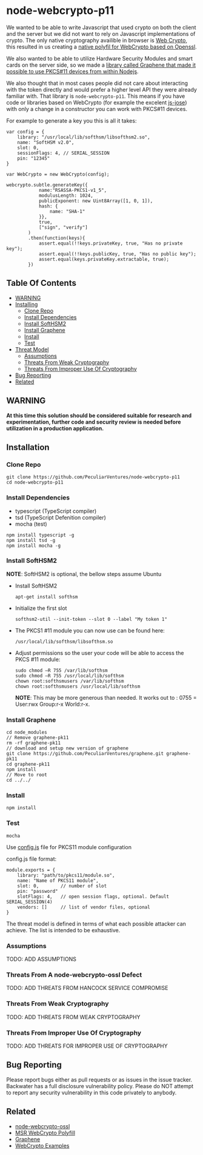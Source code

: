 # node-webcrypto-p11

We wanted to be able to write Javascript that used crypto on both the client and the server but we did not want to rely on Javascript implementations of crypto. The only native cryptography availible in browser is [Web Crypto](caniuse.com/#search=cryptography), this resulted in us creating a [native polyfil for WebCrypto based on Openssl](https://github.com/PeculiarVentures/node-webcrypto-ossl).

We also wanted to be able to utilize Hardware Security Modules and smart cards on the server side, so we made a [library called Graphene that made it possible to use PKCS#11 devices from within Nodejs](https://github.com/PeculiarVentures/graphene). 

We also thought that in most cases people did not care about interacting with the token directly and would prefer a higher level API they were already familiar with. That library is `node-webcrypto-p11`. This means if you have code or libraries based on WebCrypto (for example the excelent [js-jose](https://github.com/square/js-jose)) with only a change in a constructor you can work with PKCS#11 devices.

For example to generate a key you this is all it takes:

```
var config = {
    library: "/usr/local/lib/softhsm/libsofthsm2.so",
    name: "SoftHSM v2.0",
    slot: 0,
    sessionFlags: 4, // SERIAL_SESSION
    pin: "12345"
}

var WebCrypto = new WebCrypto(config);

webcrypto.subtle.generateKey({
            name:"RSASSA-PKCS1-v1_5",
            modulusLength: 1024,
            publicExponent: new Uint8Array([1, 0, 1]), 
            hash: {
                name: "SHA-1"
            }}, 
            true, 
            ["sign", "verify"]
        )
        .then(function(keys){
            assert.equal(!!keys.privateKey, true, "Has no private key");
            assert.equal(!!keys.publicKey, true, "Has no public key");
            assert.equal(keys.privateKey.extractable, true);
        })
```

## Table Of Contents

* [WARNING](#warning)
* [Installing](#installing)
  * [Clone Repo](#clone-repo)
  * [Install Dependencies](#install-dependencies)
  * [Install SoftHSM2](#install-softhsm2)
  * [Install Graphene](#install-graphene)
  * [Install](#install)
  * [Test](#test)
* [Threat Model](#threat-model)
  * [Assumptions](#assumptions)
  * [Threats From Weak Cryptography](#threats-from-weak-cryptography)
  * [Threats From Improper Use Of Cryptography](#threats-from-improper-use-of-cryptography)
* [Bug Reporting](#bug-reporting)
* [Related](#related)

## WARNING

**At this time this solution should be considered suitable for research and experimentation, further code and security review is needed before utilization in a production application.**

## Installation

### Clone Repo

```
git clone https://github.com/PeculiarVentures/node-webcrypto-p11
cd node-webcrypto-p11
```

### Install Dependencies
- typescript (TypeScript compiler)
- tsd (TypeScript Defenition compiler)
- mocha (test)

```
npm install typescript -g
npm install tsd -g
npm install mocha -g
```

### Install SoftHSM2

**NOTE**: SoftHSM2 is optional, the bellow steps assume Ubuntu

* Install SoftHSM2

    `apt-get install softhsm`

* Initialize the first slot

    `softhsm2-util --init-token --slot 0 --label "My token 1"`

* The PKCS1 #11 module you can now use can be found here:

  `/usr/local/lib/softhsm/libsofthsm.so`
  
* Adjust permissions so the user your code will be able to access the PKCS #11 module:

  ```
  sudo chmod –R 755 /var/lib/softhsm
  sudo chmod –R 755 /usr/local/lib/softhsm
  chown root:softhsmusers /var/lib/softhsm
  chown root:softhsmusers /usr/local/lib/softhsm
  ```
 
  **NOTE**: This may be more generous than needed. It works out to : 0755 = User:rwx Group:r-x World:r-x. 

### Install Graphene
```
cd node_modules
// Remove graphene-pk11
rm -rf graphene-pk11
// download and setup new version of graphene
git clone https://github.com/PeculiarVentures/graphene.git graphene-pk11
cd graphene-pk11
npm install
// Move to root
cd ../../
```

### Install 

```                          
npm install
```
### Test

```
mocha
```
Use [config.js](https://github.com/PeculiarVentures/node-webcrypto-p11/blob/master/test/config.js) file for PKCS11 module configuration

config.js file format:
```
module.exports = {
	library: "path/to/pkcs11/module.so",
	name: "Name of PKCS11 module",
    slot: 0,        // number of slot
	pin: "password"
    slotFlags: 4,   // open session flags, optional. Default SERIAL_SESSION(4)
    vendors: []     // list of vendor files, optional
}
```

The threat model is defined in terms of what each possible attacker can achieve. The list is intended to be exhaustive.

### Assumptions

TODO: ADD ASSUMPTIONS

### Threats From A node-webcrypto-ossl Defect

TODO: ADD THREATS FROM HANCOCK SERVICE COMPROMISE

### Threats From Weak Cryptography

TODO: ADD THREATS FROM WEAK CRYPTOGRAPHY

### Threats From Improper Use Of Cryptography

TODO: ADD THREATS FOR IMPROPER USE OF CRYPTOGRAPHY

## Bug Reporting
Please report bugs either as pull requests or as issues in the issue tracker. Backwater has a full disclosure vulnerability policy. Please do NOT attempt to report any security vulnerability in this code privately to anybody.


## Related
 - [node-webcrypto-ossl](https://github.com/PeculiarVentures/node-webcrypto-ossl)
 - [MSR WebCrypto Polyfill](http://research.microsoft.com/en-us/downloads/29f9385d-da4c-479a-b2ea-2a7bb335d727/)
 - [Graphene](https://github.com/PeculiarVentures/graphene)
 - [WebCrypto Examples](https://github.com/diafygi/webcrypto-examples)
